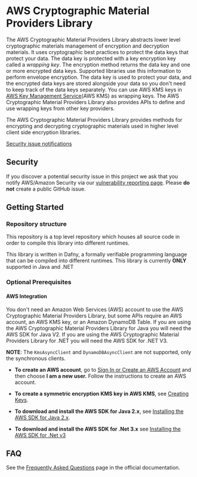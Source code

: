 # AWS Cryptographic Material Providers Library

The AWS Cryptographic Material Providers Library abstracts lower level cryptographic materials management of encryption and decryption materials.
It uses cryptographic best practices to protect the data keys that protect your data.
The data key is protected with a key encryption key called a *wrapping key*.
The encryption method returns the data key and one or more encrypted data keys.
Supported libraries use this information to perform envelope encryption.
The data key is used to protect your data,
and the encrypted data keys are stored alongside your data
so you don't need to keep track of the data keys separately.
You can use AWS KMS keys in [AWS Key Management Service](https://aws.amazon.com/kms/)(AWS KMS) as wrapping keys.
The AWS Cryptographic Material Providers Library
also provides APIs to define and use wrapping keys from other key providers. 

The AWS Cryptographic Material Providers Library provides methods for encrypting and decrypting cryptographic materials used in higher level client side encryption libraries. 

[Security issue notifications](./CONTRIBUTING.md#security-issue-notifications)

## Security
If you discover a potential security issue in this project
we ask that you notify AWS/Amazon Security via our
[vulnerability reporting page](http://aws.amazon.com/security/vulnerability-reporting/).
Please **do not** create a public GitHub issue.

## Getting Started

### Repository structure
This repository is a top level repository which houses all source code in order to compile this library into
different runtimes.

This library is written in Dafny, a formally verifiable programming language that can be compiled into
different runtimes. This library is currently **ONLY** supported in Java and .NET 

### Optional Prerequisites

#### AWS Integration
You don't need an Amazon Web Services (AWS) account to use the AWS Cryptographic Material Providers Library,
but some APIs require an AWS account, an AWS KMS key, or an Amazon DynamoDB Table. 
If you are using the AWS Cryptographic Material Providers Library for Java you will need the AWS SDK for Java V2.
If you are using the AWS Cryptographic Material Providers Library for .NET you will need the AWS SDK for .NET V3.

**NOTE**: The `KmsAsyncClient` and `DynamoDBAsyncClient` are not supported, only the synchronous clients.

* **To create an AWS account**, go to [Sign In or Create an AWS Account](https://portal.aws.amazon.com/gp/aws/developer/registration/index.html) and then choose **I am a new user.** Follow the instructions to create an AWS account.

* **To create a symmetric encryption KMS key in AWS KMS**, see [Creating Keys](https://docs.aws.amazon.com/kms/latest/developerguide/create-keys.html).

* **To download and install the AWS SDK for Java 2.x**, see [Installing the AWS SDK for Java 2.x](https://docs.aws.amazon.com/sdk-for-java/v2/developer-guide/getting-started.html).
* **To download and install the AWS SDK for .Net 3.x** see [Installing the AWS SDK for .Net v3](https://docs.aws.amazon.com/sdk-for-net/v3/developer-guide/welcome.html)

## FAQ

See the [Frequently Asked Questions](https://docs.aws.amazon.com/encryption-sdk/latest/developer-guide/faq.html) page in the official documentation.
